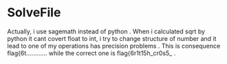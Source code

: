 # SolveFile
Actually, i use sagemath instead of python . When i calculated sqrt by python it cant covert float to int, i try to change structure of number and it lead to one of my operations has precision problems . This is consequence flag{6t............ while the correct one is flag{6r1t15h_cr0s5_ .

